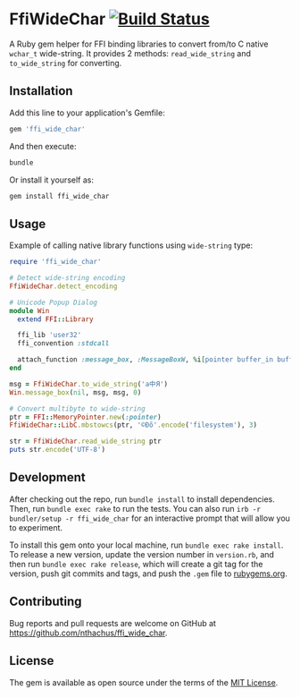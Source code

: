 # FfiWideChar [![Build Status](https://travis-ci.org/nthachus/ffi_wide_char.svg?branch=master)](https://travis-ci.org/nthachus/ffi_wide_char)
A Ruby gem helper for FFI binding libraries to convert from/to C native `wchar_t` wide-string.
It provides 2 methods: `read_wide_string` and `to_wide_string` for converting.

## Installation
Add this line to your application's Gemfile:
```ruby
gem 'ffi_wide_char'
```

And then execute:
```bash
bundle
```

Or install it yourself as:
```bash
gem install ffi_wide_char
```

## Usage
Example of calling native library functions using `wide-string` type:

```ruby
require 'ffi_wide_char'

# Detect wide-string encoding
FfiWideChar.detect_encoding

# Unicode Popup Dialog
module Win
  extend FFI::Library

  ffi_lib 'user32'
  ffi_convention :stdcall

  attach_function :message_box, :MessageBoxW, %i[pointer buffer_in buffer_in int], :int
end

msg = FfiWideChar.to_wide_string('a中Я')
Win.message_box(nil, msg, msg, 0)

# Convert multibyte to wide-string
ptr = FFI::MemoryPointer.new(:pointer)
FfiWideChar::LibC.mbstowcs(ptr, '©Ðõ'.encode('filesystem'), 3)

str = FfiWideChar.read_wide_string ptr
puts str.encode('UTF-8')
```

## Development
After checking out the repo, run `bundle install` to install dependencies. Then, run `bundle exec rake` to run the tests.
You can also run `irb -r bundler/setup -r ffi_wide_char` for an interactive prompt that will allow you to experiment.

To install this gem onto your local machine, run `bundle exec rake install`.
To release a new version, update the version number in `version.rb`, and then run `bundle exec rake release`,
which will create a git tag for the version, push git commits and tags, and push the `.gem` file to [rubygems.org](https://rubygems.org).

## Contributing
Bug reports and pull requests are welcome on GitHub at https://github.com/nthachus/ffi_wide_char.

## License
The gem is available as open source under the terms of the [MIT License](https://opensource.org/licenses/MIT).
